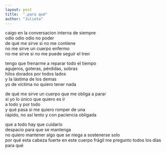 ```yaml
---
layout: post
title:  ".para qué"
author: "Julieta"
---
```


caigo en la conversacion interna de siempre       
odio odio odio no poder       
de qué me sirve si no me contiene       
no me sirve un cuerpo enfermo       
no me sirve si no me puede seguir el tren

tengo que frenarme a reparar todo el tiempo       
agujeros, goteras, pérdidas, sobras        
hilos dorados por todos lados       
y la lástima de los demas       
yo de víctima no quiero tener nada

de qué me sirve un cuerpo que me obliga a parar       
si yo lo único que quiero es ir        
a todo y por todo        
y qué pasa si me quiero romper de una        
rápido, no así lento y con paciencia obligada       

que a todo hay que cuidarlo        
despacio para que se mantenga              
no quiero mantener algo que se niega a sostenerse solo       
por qué esta cabeza fuerte en este cuerpo frágil
me pregunto todos los días para qué
